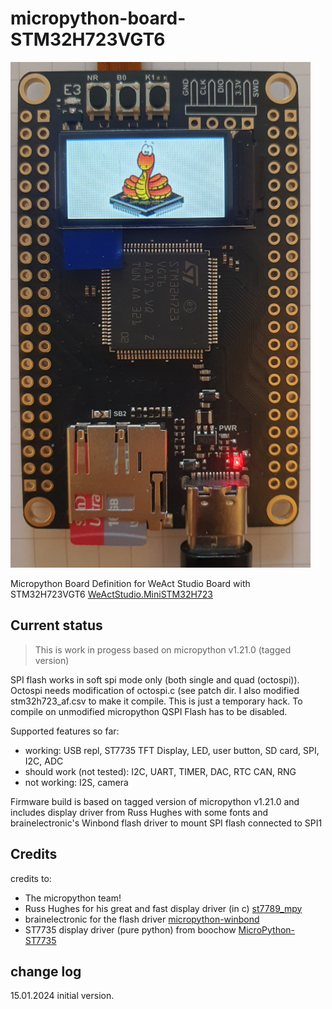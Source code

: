 # micropython-board-STM32H723VGT6
![display](images/mpy_stm32h723.png)

Micropython Board Definition for WeAct Studio Board with STM32H723VGT6
[WeActStudio.MiniSTM32H723](https://github.com/WeActStudio/WeActStudio.MiniSTM32H723)



## Current status

> This is work in progess based on micropython v1.21.0 (tagged version)

SPI flash works in soft spi mode only (both single and quad (octospi)). Octospi needs modification of octospi.c (see patch dir. I also modified stm32h723_af.csv to make it compile. This is just a temporary hack.
To compile on unmodified micropython QSPI Flash has to be disabled.


Supported features so far:

- working: USB repl, ST7735 TFT Display, LED, user button, SD card, SPI, I2C, ADC 
- should work (not tested): I2C, UART, TIMER, DAC, RTC CAN, RNG
- not working:  I2S, camera 

Firmware build is based on tagged version of micropython v1.21.0 and includes display driver from Russ Hughes with some fonts and brainelectronic's Winbond flash driver to mount SPI flash connected to SPI1 

## Credits
credits to:
- The micropython team!
- Russ Hughes for his great and fast display driver (in c) [st7789_mpy]( https://github.com/russhughes/st7789_mpy) 
- brainelectronic for the flash driver [micropython-winbond](https://github.com/brainelectronics/micropython-winbond)
- ST7735 display driver (pure python) from boochow [MicroPython-ST7735](https://github.com/boochow/MicroPython-ST7735)

## change log
15.01.2024 initial version.
